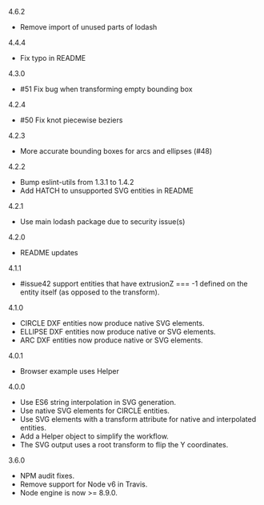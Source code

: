 4.6.2
- Remove import of unused parts of lodash

4.4.4
- Fix typo in README

4.3.0
- #51 Fix bug when transforming empty bounding box

4.2.4
- #50 Fix knot piecewise beziers

4.2.3
- More accurate bounding boxes for arcs and ellipses (#48)

4.2.2
- Bump eslint-utils from 1.3.1 to 1.4.2
- Add HATCH to unsupported SVG entities in README

4.2.1
- Use main lodash package due to security issue(s)

4.2.0
- README updates

4.1.1
- #issue42 support entities that have extrusionZ === -1 defined on the entity itself (as opposed to the transform).

4.1.0
- CIRCLE DXF entities now produce native <circle /> SVG elements.
- ELLIPSE DXF entities now produce native <path d="A..."/> or <ellipse /> SVG elements.
- ARC DXF entities now produce native <path d="A..."/> or <ellipse /> SVG elements.

4.0.1
- Browser example uses Helper

4.0.0
- Use ES6 string interpolation in SVG generation.
- Use native SVG <circle /> elements for CIRCLE entities.
- Use SVG <g/> elements with a transform attribute for native and interpolated entities.
- Add a Helper object to simplify the workflow.
- The SVG output uses a root transform to flip the Y coordinates.

3.6.0
- NPM audit fixes.
- Remove support for Node v6 in Travis.
- Node engine is now >= 8.9.0.
